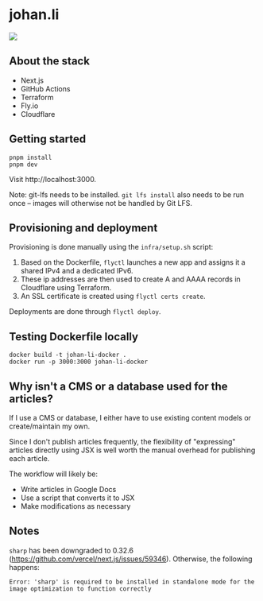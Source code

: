 # johan.li

![](https://github.com/JohanLi/johan.li/workflows/Tests/badge.svg)

## About the stack

- Next.js
- GitHub Actions
- Terraform
- Fly.io
- Cloudflare

## Getting started

```
pnpm install
pnpm dev
```

Visit http://localhost:3000.

Note: git-lfs needs to be installed. `git lfs install` also needs to be run once – images will otherwise not
be handled by Git LFS.

## Provisioning and deployment

Provisioning is done manually using the `infra/setup.sh` script:

1. Based on the Dockerfile, `flyctl` launches a new app and assigns it a shared IPv4 and a dedicated IPv6.
2. These ip addresses are then used to create A and AAAA records in Cloudflare using Terraform.
3. An SSL certificate is created using `flyctl certs create`.

Deployments are done through `flyctl deploy`.

## Testing Dockerfile locally

```
docker build -t johan-li-docker .
docker run -p 3000:3000 johan-li-docker
```

## Why isn't a CMS or a database used for the articles?

If I use a CMS or database, I either have to use existing content models or create/maintain my own.

Since I don't publish articles frequently, the flexibility of "expressing" articles directly using JSX is
well worth the manual overhead for publishing each article.

The workflow will likely be:

- Write articles in Google Docs
- Use a script that converts it to JSX
- Make modifications as necessary

## Notes

`sharp` has been downgraded to 0.32.6 (https://github.com/vercel/next.js/issues/59346). Otherwise, the following
happens:

```
Error: 'sharp' is required to be installed in standalone mode for the image optimization to function correctly
```

